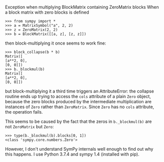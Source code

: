 Exception when multiplying BlockMatrix containing ZeroMatrix blocks
When a block matrix with zero blocks is defined

```
>>> from sympy import *
>>> a = MatrixSymbol("a", 2, 2)
>>> z = ZeroMatrix(2, 2)
>>> b = BlockMatrix([[a, z], [z, z]])
```

then block-multiplying it once seems to work fine:

```
>>> block_collapse(b * b)
Matrix([
[a**2, 0],
[0, 0]])
>>> b._blockmul(b)
Matrix([
[a**2, 0],
[0, 0]])
```

but block-multiplying it a third time triggers an AttributeError: the collapse routine ends up trying to access the `cols` attribute of a plain `Zero` object, because the zero blocks produced by the intermediate multiplication are instances of `Zero` rather than `ZeroMatrix`. Since `Zero` has no `cols` attribute, the operation fails.

This seems to be caused by the fact that the zeros in `b._blockmul(b)` are not `ZeroMatrix` but `Zero`:

```
>>> type(b._blockmul(b).blocks[0, 1])
<class 'sympy.core.numbers.Zero'>
```

However, I don't understand SymPy internals well enough to find out why this happens. I use Python 3.7.4 and sympy 1.4 (installed with pip).